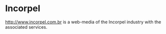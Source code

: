 # Incorpel

<http://www.incorpel.com.br> is a web-media of the Incorpel industry with the associated services.
